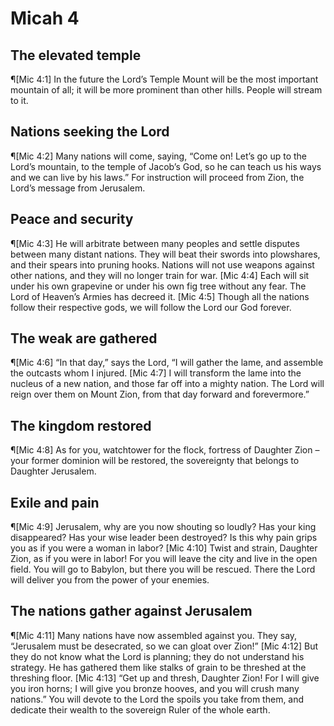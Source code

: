 # Micah 4

## The elevated temple
¶[Mic 4:1] In the future the Lord’s Temple Mount will be the most important mountain of all; it will be more prominent than other hills. People will stream to it.

## Nations seeking the Lord
¶[Mic 4:2] Many nations will come, saying, “Come on! Let’s go up to the Lord’s mountain, to the temple of Jacob’s God, so he can teach us his ways and we can live by his laws.” For instruction will proceed from Zion, the Lord’s message from Jerusalem.

## Peace and security
¶[Mic 4:3] He will arbitrate between many peoples and settle disputes between many distant nations. They will beat their swords into plowshares, and their spears into pruning hooks. Nations will not use weapons against other nations, and they will no longer train for war.
[Mic 4:4] Each will sit under his own grapevine or under his own fig tree without any fear. The Lord of Heaven’s Armies has decreed it.
[Mic 4:5] Though all the nations follow their respective gods, we will follow the Lord our God forever.

## The weak are gathered
¶[Mic 4:6] “In that day,” says the Lord, “I will gather the lame, and assemble the outcasts whom I injured.
[Mic 4:7] I will transform the lame into the nucleus of a new nation, and those far off into a mighty nation. The Lord will reign over them on Mount Zion, from that day forward and forevermore.”

## The kingdom restored
¶[Mic 4:8] As for you, watchtower for the flock, fortress of Daughter Zion – your former dominion will be restored, the sovereignty that belongs to Daughter Jerusalem.

## Exile and pain
¶[Mic 4:9] Jerusalem, why are you now shouting so loudly? Has your king disappeared? Has your wise leader been destroyed? Is this why pain grips you as if you were a woman in labor?
[Mic 4:10] Twist and strain, Daughter Zion, as if you were in labor! For you will leave the city and live in the open field. You will go to Babylon, but there you will be rescued. There the Lord will deliver you from the power of your enemies.

## The nations gather against Jerusalem
¶[Mic 4:11] Many nations have now assembled against you. They say, “Jerusalem must be desecrated, so we can gloat over Zion!”
[Mic 4:12] But they do not know what the Lord is planning; they do not understand his strategy. He has gathered them like stalks of grain to be threshed at the threshing floor.
[Mic 4:13] “Get up and thresh, Daughter Zion! For I will give you iron horns; I will give you bronze hooves, and you will crush many nations.” You will devote to the Lord the spoils you take from them, and dedicate their wealth to the sovereign Ruler of the whole earth.
